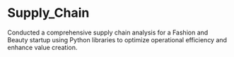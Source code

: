 # Supply_Chain
Conducted a comprehensive supply chain analysis for a Fashion and Beauty startup using Python libraries to optimize operational efficiency and enhance value creation.
